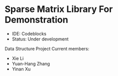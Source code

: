 # Sparse Matrix Library For Demonstration
- IDE: Codeblocks
- Status: Under development

Data Structure Project
Current members:
- Xie Li
- Yuan-Hang Zhang
- Yinan Xu
